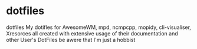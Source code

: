 # dotfiles
dotfiles
My dotifles for AwesomeWM, mpd, ncmpcpp, mopidy, cli-visualiser, Xresorces
all created with extensive usage of their documentation and other User's DotFiles 
be awere that I'm just a hobbist

